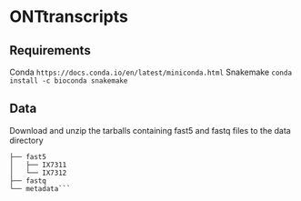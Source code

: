# ONTtranscripts

## Requirements

Conda `https://docs.conda.io/en/latest/miniconda.html`
Snakemake `conda install -c bioconda snakemake`

## Data

Download and unzip the tarballs containing fast5 and fastq files to the data directory
```data
├── fast5
│   ├── IX7311
│   └── IX7312
├── fastq
└── metadata```

